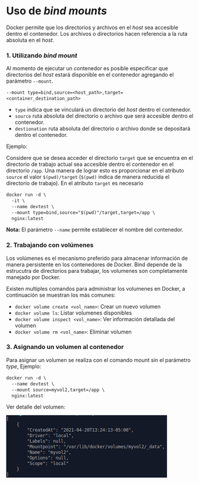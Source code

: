 # Uso de *bind mounts*

Docker permite que los directorios y archivos en el *host* sea accesible dentro el contenedor. Los archivos o directorios hacen referencia a la ruta absoluta en el *host*. 


### 1. Utilizando *bind mount*

Al momento de ejecutar un contenedor es posible especificar que directorios del *host* estará disponible en el contenedor agregando el parámetro `--mount`. 

	--mount type=bind,source=<host_path>,target=<container_destination_path>

* `type` indica que se vinculará un directorio del *host* dentro el contenedor.
* `source` ruta absoluta del directorio o archivo que será accesible dentro el contenedor.
* `destionation` ruta absoluta del directorio o archivo donde se depositará dentro el contenedor.

Ejemplo:

Considere que se desea acceder el directorio `target` que se encuentra en el directorio de trabajo actual sea accesible dentro el contenedor en el directorio `/app`. Una manera de lograr esto es proporcionar en el atributo `source` el valor `$(pwd)/target` (`$(pwd)` indica de manera reducida el directorio de trabajo). En el atributo `target` es necesario

```
docker run -d \
  -it \
  --name devtest \
  --mount type=bind,source="$(pwd)"/target,target=/app \
  nginx:latest
```
**Nota:** El parámetro `--name` permite establecer el nombre del contenedor.

### 2. Trabajando con volúmenes

Los volúmenes es el mecanismo preferido para almacenar información de manera persistente en los contenedores de Docker. Bind depende de la estrucutra de directorios para trabajar, los volumenes son completamente manejado por Docker.

Existen multiples comandos para administrar los volumenes en Docker, a continuación se muestran los más comunes:

*	`docker volume create <vol_name>`: Crear un nuevo volumen
*	`docker volume ls`: Listar volumenes disponibles
*	`docker volume inspect <vol_name>`: Ver información detallada del volumen
*	`docker volume rm <vol_name>`: Eliminar volumen

### 3. Asignando un volumen al contenedor

Para asignar un volumen se realiza con el comando mount sin el parámetro *type*, Ejemplo:

```
docker run -d \
  --name devtest \
  --mount source=myvol2,target=/app \
  nginx:latest
```

Ver detalle del volumen:

![docker_build.png](miscellaneous/docker_inspect_vol.png)